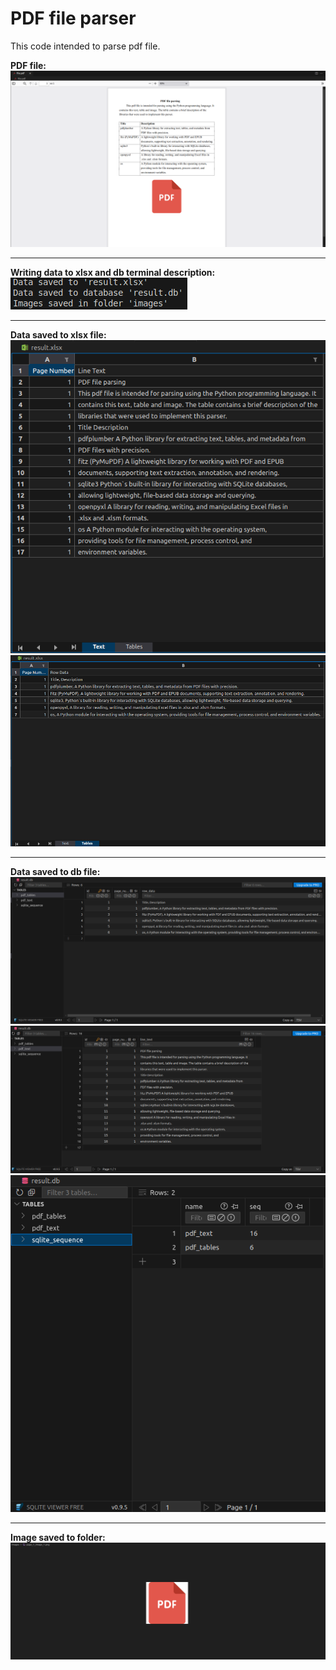 # PDF file parser
This code intended to parse pdf file.

**PDF file:**
![](https://github.com/MishanyaS/pdf_file_parser/blob/main/photos/8.png?raw=true)

___

**Writing data to xlsx and db terminal description:**
![](https://github.com/MishanyaS/pdf_file_parser/blob/main/photos/1.png?raw=true)

___

**Data saved to xlsx file:**
![](https://github.com/MishanyaS/pdf_file_parser/blob/main/photos/2.png?raw=true)
![](https://github.com/MishanyaS/pdf_file_parser/blob/main/photos/3.png?raw=true)

___

**Data saved to db file:**
![](https://github.com/MishanyaS/pdf_file_parser/blob/main/photos/4.png?raw=true)
![](https://github.com/MishanyaS/pdf_file_parser/blob/main/photos/5.png?raw=true)
![](https://github.com/MishanyaS/pdf_file_parser/blob/main/photos/6.png?raw=true)

___

**Image saved to folder:**
![](https://github.com/MishanyaS/pdf_file_parser/blob/main/photos/7.png?raw=true)
